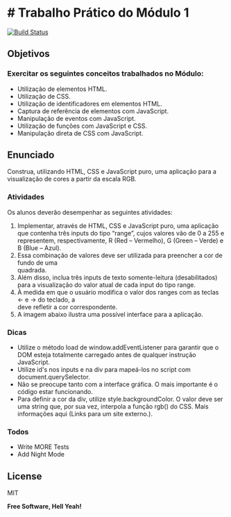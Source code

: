 # # Trabalho Prático do Módulo 1

[![Build Status](https://travis-ci.org/joemccann/dillinger.svg?branch=master)](https://travis-ci.org/joemccann/dillinger)

## Objetivos

### Exercitar os seguintes conceitos trabalhados no Módulo:

- Utilização de elementos HTML.
- Utilização de CSS.
- Utilização de identificadores em elementos HTML.
- Captura de referência de elementos com JavaScript.
- Manipulação de eventos com JavaScript.
- Utilização de funções com JavaScript e CSS.
- Manipulação direta de CSS com JavaScript.

## Enunciado

Construa, utilizando HTML, CSS e JavaScript puro, uma aplicação para a visualização de cores a partir da escala RGB.

### Atividades

Os alunos deverão desempenhar as seguintes atividades:

1) Implementar, através de HTML, CSS e JavaScript puro, uma aplicação que contenha três inputs do tipo “range”, cujos valores vão de 0 a 255 e representem, respectivamente, R (Red – Vermelho), G (Green – Verde) e B (Blue – Azul).
2) Essa combinação de valores deve ser utilizada para preencher a cor de fundo de uma <div> quadrada.
3) Além disso, inclua três inputs de texto somente-leitura (desabilitados) para a visualização do valor atual de cada input do tipo range.
4) À medida em que o usuário modifica o valor dos ranges com as teclas ← e → do teclado, a <div> deve refletir a cor correspondente.
5) A imagem abaixo ilustra uma possível interface para a aplicação.

### Dicas

- Utilize o método load de window.addEventListener para garantir que o DOM esteja totalmente carregado antes de qualquer instrução JavaScript.
- Utilize id's nos inputs e na div para mapeá-los no script com document.querySelector.
- Não se preocupe tanto com a interface gráfica. O mais importante é o código estar funcionando.
- Para definir a cor da div, utilize style.backgroundColor. O valor deve ser uma string que, por sua vez, interpola a função rgb() do CSS. Mais informações aqui (Links para um site externo.).

### Todos

 - Write MORE Tests
 - Add Night Mode

License
----

MIT


**Free Software, Hell Yeah!**
